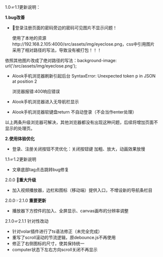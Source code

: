 1.0☞1.1更新说明：

**1.bug改善**

+ :imp:登录注册页面的密码旁边的密码可见图片不显示问题！

  使用了本地的资源http://192.168.2.105:4000/src/assets/img/eyeclose.png，css中引用图片采用了相对路径的写法，导致没有被打包！！！

依照其他图片改成了绝对路径的写法：background-image: url('/src/assets/img/eyeclose.png');



+ Alook手机浏览器刷新引起后台 SyntaxError: Unexpected token p in JSON at position 2

  浏览器报错:400响应错误

+ Alook手机浏览器进入无导航栏显示

+ Alook手机浏览器软键盘return 不自动登录（不会当作enter处理）

以上两条升级浏览器可解决，其他浏览器都没有出现这种问题，后续将增加页面不显示的处理页。



**2.使用体验优化**

+ 登录、注册关闭按钮不灵优化：关闭按钮键 加粗、放大，动画效果放慢



1.1☞1.2更新说明

+ 文章底部tag点击跳转bug修复



2.0.0 :gift:**重大升级**

+ 加入视频播放器，边栏和图标（移动端）提供入口，不增设新的导航条栏目

2.0.0☞2.1.0  **重要更新**

+ 播放器下方控件的加入、全屏显示、canvas画布的分辨率调整

2.1.0☞2.1.1 针对性改动

+ 针对volar插件进行了ts语法修正（未完全完成）
+ 重写了scroll滚动的节流逻辑，原debounce.js不再使用
+ 修正了右侧图标的尺寸，使其保持统一
+ computer状态下左右方向scroll关闭不再显示

